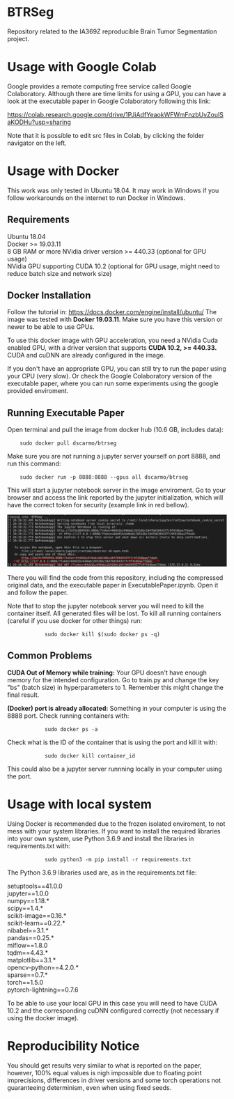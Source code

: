 # BTRSeg
Repository related to the IA369Z reproducible Brain Tumor Segmentation project.

# Usage with Google Colab

Google provides a remote computing free service called Google Colaboratory. Although there are time limits for using a GPU,
you can have a look at the executable paper in Google Colaboratory following this link:

https://colab.research.google.com/drive/1PJiAdfYeaokWFWmFnzbUvZoulSaKODHu?usp=sharing

Note that it is possible to edit src files in Colab, by clicking the folder navigator on the left.

# Usage with Docker

This work was only tested in Ubuntu 18.04. It may work in Windows if you follow workarounds
on the internet to run Docker in Windows.

## Requirements
Ubuntu 18.04\
Docker >= 19.03.11\
8 GB RAM or more
NVidia driver version >= 440.33 (optional for GPU usage)\
NVidia GPU supporting CUDA 10.2 (optional for GPU usage, might need to reduce batch size and network size)

## Docker Installation

Follow the tutorial in: https://docs.docker.com/engine/install/ubuntu/
The image was tested with **Docker 19.03.11**. Make sure you have this version or newer to be able to use GPUs.

To use this docker image with GPU acceleration, you need a NVidia Cuda enabled GPU, with a driver version that supports
**CUDA 10.2, >= 440.33.** CUDA and cuDNN are already configured in the image.

If you don't have an appropriate GPU, you can still try to run the paper using your CPU (very slow). Or check the Google
Colaboratory version of the executable paper, where you can run some experiments using the google provided enviroment.

## Running Executable Paper
Open terminal and pull the image from docker hub (10.6 GB, includes data):

        sudo docker pull dscarmo/btrseg

Make sure you are not running a jupyter server yourself on port 8888, and run this command:

        sudo docker run -p 8888:8888 --gpus all dscarmo/btrseg

This will start a jupyter notebook server in the image enviroment. Go to your browser and access the link reported
by the jupyter initialization, which will have the correct token for security (example link in red bellow).

![example link](./figures/link.png)

There you will find the code from this repository, including the compressed original data, and the executable paper in
ExecutablePaper.ipynb. Open it and follow the paper.

Note that to stop the jupyter notebook server you will need to kill the container itself. All generated files will
be lost. To kill all running containers (careful if you use docker for other things) run:

                sudo docker kill $(sudo docker ps -q)

## Common Problems

**CUDA Out of Memory while training:** Your GPU doesn't have enough memory for the intended configuration. Go to train.py
and change the key "bs" (batch size) in hyperparameters to 1. Remember this might change the final result.

**(Docker) port is already allocated:** Something in your computer is using the 8888 port. Check running containers with:

                sudo docker ps -a

Check what is the ID of the container that is using the port and kill it with:

                sudo docker kill container_id

This could also be a jupyter server runnning locally in your computer using the port.


# Usage with local system

Using Docker is recommended due to the frozen isolated enviroment, to not mess with your system libraries. If you want to install
the required libraries into your own system, use Python 3.6.9 and install the libraries in requirements.txt with:

                sudo python3 -m pip install -r requirements.txt

The Python 3.6.9 libraries used are, as in the requirements.txt file:

setuptools==41.0.0\
jupyter==1.0.0\
numpy==1.18.\*\
scipy==1.4.\*\
scikit-image==0.16.\*\
scikit-learn==0.22.\*\
nibabel==3.1.\*\
pandas==0.25.\*\
mlflow==1.8.0\
tqdm==4.43.\*\
matplotlib==3.1.\*\
opencv-python==4.2.0.\*\
sparse==0.7.\*\
torch==1.5.0\
pytorch-lightning==0.7.6

To be able to use your local GPU in this case you will need to have CUDA 10.2 and the corresponding cuDNN configured correctly (not necessary if using the docker image).

# Reproducibility Notice

You should get results very similar to what is reported on the paper, however, 100% equal values is nigh impossible due
to floating point imprecisions, differences in driver versions and some torch operations not guaranteeing determinism,
even when using fixed seeds.